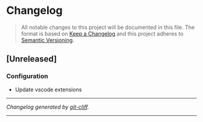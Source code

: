 # Changelog

> All notable changes to this project will be documented in this file. The format is based on
[Keep a Changelog](http://keepachangelog.com/) and this project adheres to
[Semantic Versioning](http://semver.org/).

## [Unreleased]

### Configuration

- Update vscode extensions

***
*Changelog generated by [git-cliff](https://github.com/orhun/git-cliff).*
***
